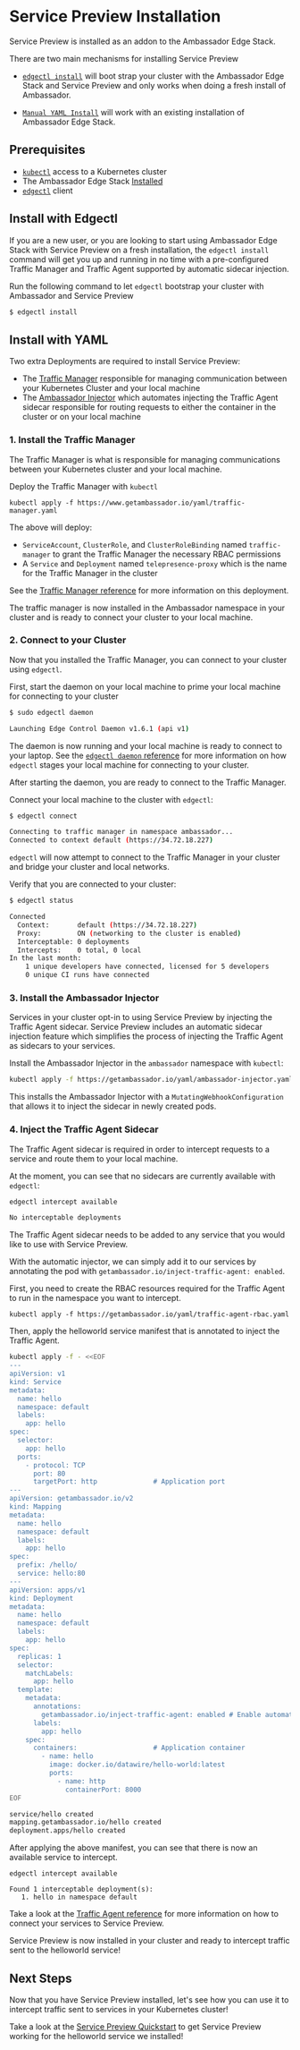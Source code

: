 # Service Preview Installation

Service Preview is installed as an addon to the Ambassador Edge Stack.

There are two main mechanisms for installing Service Preview

- [`edgectl install`](#install-with-edgectl) will boot strap your cluster with the Ambassador Edge Stack and Service Preview and only works when doing a fresh install of Ambassador.

- [`Manual YAML Install`](#install-with-yaml) will work with an existing installation of Ambassador Edge Stack.

## Prerequisites

- [`kubectl`](https://kubernetes.io/docs/tasks/tools/install-kubectl/) access to a Kubernetes cluster
- The Ambassador Edge Stack [Installed](../../../tutorials/getting-started)
- [`edgectl`](edge-control#installing-edge-control) client

## Install with Edgectl

If you are a new user, or you are looking to start using Ambassador Edge Stack with Service Preview on a fresh installation, the `edgectl install` command will get you up and running in no time with a pre-configured Traffic Manager and Traffic Agent supported by automatic sidecar injection.

Run the following command to let `edgectl` bootstrap your cluster with Ambassador and Service Preview

```sh
$ edgectl install
```

## Install with YAML

Two extra Deployments are required to install Service Preview:

- The [Traffic Manager](#1--install-the-traffic-manager) responsible for managing communication between your Kubernetes Cluster and your local machine
- The [Ambassador Injector](#3--install-the-ambassador-injector) which automates injecting the Traffic Agent sidecar responsible for routing requests to either the container in the cluster or on your local machine

### 1. Install the Traffic Manager

The Traffic Manager is what is responsible for managing communications between your Kubernetes cluster and your local machine.

Deploy the Traffic Manager with `kubectl`

```
kubectl apply -f https://www.getambassador.io/yaml/traffic-manager.yaml
```

The above will deploy:

- `ServiceAccount`, `ClusterRole`, and `ClusterRoleBinding` named `traffic-manager` to grant the Traffic Manager the necessary RBAC permissions
- A `Service` and `Deployment` named `telepresence-proxy` which is the name for the Traffic Manager in the cluster

See the [Traffic Manager reference](service-preview-reference#traffic-manager) for more information on this deployment.

The traffic manager is now installed in the Ambassador namespace in your cluster and is ready to connect your cluster to your local machine.

### 2. Connect to your Cluster

Now that you installed the Traffic Manager, you can connect to your cluster using `edgectl`.

First, start the daemon on your local machine to prime your local machine for connecting to your cluster

```sh
$ sudo edgectl daemon

Launching Edge Control Daemon v1.6.1 (api v1)
```

The daemon is now running and your local machine is ready to connect to your laptop. See the [`edgectl daemon` reference](edge-control#edgectl-daemon) for more information on how `edgectl` stages your local machine for connecting to your cluster.

After starting the daemon, you are ready to connect to the Traffic Manager.

Connect your local machine to the cluster with `edgectl`:

```sh
$ edgectl connect

Connecting to traffic manager in namespace ambassador...
Connected to context default (https://34.72.18.227)
```

`edgectl` will now attempt to connect to the Traffic Manager in your cluster and bridge your cluster and local networks.

Verify that you are connected to your cluster:

```sh
$ edgectl status

Connected
  Context:       default (https://34.72.18.227)
  Proxy:         ON (networking to the cluster is enabled)
  Interceptable: 0 deployments
  Intercepts:    0 total, 0 local
In the last month:
    1 unique developers have connected, licensed for 5 developers
    0 unique CI runs have connected
```

### 3. Install the Ambassador Injector

Services in your cluster opt-in to using Service Preview by injecting the Traffic Agent sidecar. Service Preview includes an automatic sidecar injection feature which simplifies the process of injecting the Traffic Agent as sidecars to your services.

Install the Ambassador Injector in the `ambassador` namespace with `kubectl`:

```sh
kubectl apply -f https://getambassador.io/yaml/ambassador-injector.yaml
```

This installs the Ambassador Injector with a `MutatingWebhookConfiguration` that allows it to inject the sidecar in newly created pods.

### 4. Inject the Traffic Agent Sidecar

The Traffic Agent sidecar is required in order to intercept requests to a service and route them to your local machine.

At the moment, you can see that no sidecars are currently available with `edgectl`:

```sh
edgectl intercept available

No interceptable deployments
```

The Traffic Agent sidecar needs to be added to any service that you would like to use with Service Preview.

With the automatic injector, we can simply add it to our services by annotating the pod with `getambassador.io/inject-traffic-agent: enabled`.

First, you need to create the RBAC resources required for the Traffic Agent to run in the namespace you want to intercept.

```
kubectl apply -f https://getambassador.io/yaml/traffic-agent-rbac.yaml
```

Then, apply the helloworld service manifest that is annotated to inject the Traffic Agent.

```sh
kubectl apply -f - <<EOF
---
apiVersion: v1
kind: Service
metadata:
  name: hello
  namespace: default
  labels:
    app: hello
spec:
  selector:
    app: hello
  ports:
    - protocol: TCP
      port: 80
      targetPort: http              # Application port
---
apiVersion: getambassador.io/v2
kind: Mapping
metadata:
  name: hello
  namespace: default
  labels:
    app: hello
spec:
  prefix: /hello/
  service: hello:80
---
apiVersion: apps/v1
kind: Deployment
metadata:
  name: hello
  namespace: default
  labels:
    app: hello
spec:
  replicas: 1
  selector:
    matchLabels:
      app: hello
  template:
    metadata:
      annotations:
        getambassador.io/inject-traffic-agent: enabled # Enable automatic Traffic Agent sidecar injection
      labels:
        app: hello
    spec:
      containers:                   # Application container
        - name: hello
          image: docker.io/datawire/hello-world:latest
          ports:
            - name: http
              containerPort: 8000 
EOF

service/hello created
mapping.getambassador.io/hello created
deployment.apps/hello created
```

After applying the above manifest, you can see that there is now an available service to intercept.

```
edgectl intercept available

Found 1 interceptable deployment(s):
   1. hello in namespace default
```

Take a look at the [Traffic Agent reference](service-preview-reference#traffic-agent) for more information on how to connect your services to Service Preview.

Service Preview is now installed in your cluster and ready to intercept traffic sent to the helloworld service! 

## Next Steps

Now that you have Service Preview installed, let's see how you can use it to intercept traffic sent to services in your Kubernetes cluster!

Take a look at the [Service Preview Quickstart](service-preview-quickstart) to get Service Preview working for the helloworld service we installed!